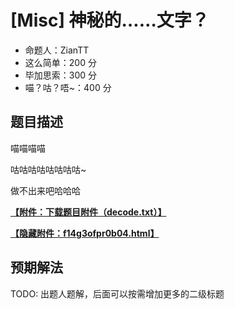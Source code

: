 # [Misc] 神秘的……文字？

- 命题人：ZianTT
- 这么简单：200 分
- 毕加思索：300 分
- 喵？咕？唔~：400 分

## 题目描述

<p>喵喵喵喵</p>
<p>咕咕咕咕咕咕咕咕~</p>
<p>做不出来吧哈哈哈</p>

**[【附件：下载题目附件（decode.txt）】](attachment/decode.txt)**

**[【隐藏附件：f14g3ofpr0b04.html】](attachment/f14g3ofpr0b04.html)**

## 预期解法

TODO: 出题人题解，后面可以按需增加更多的二级标题